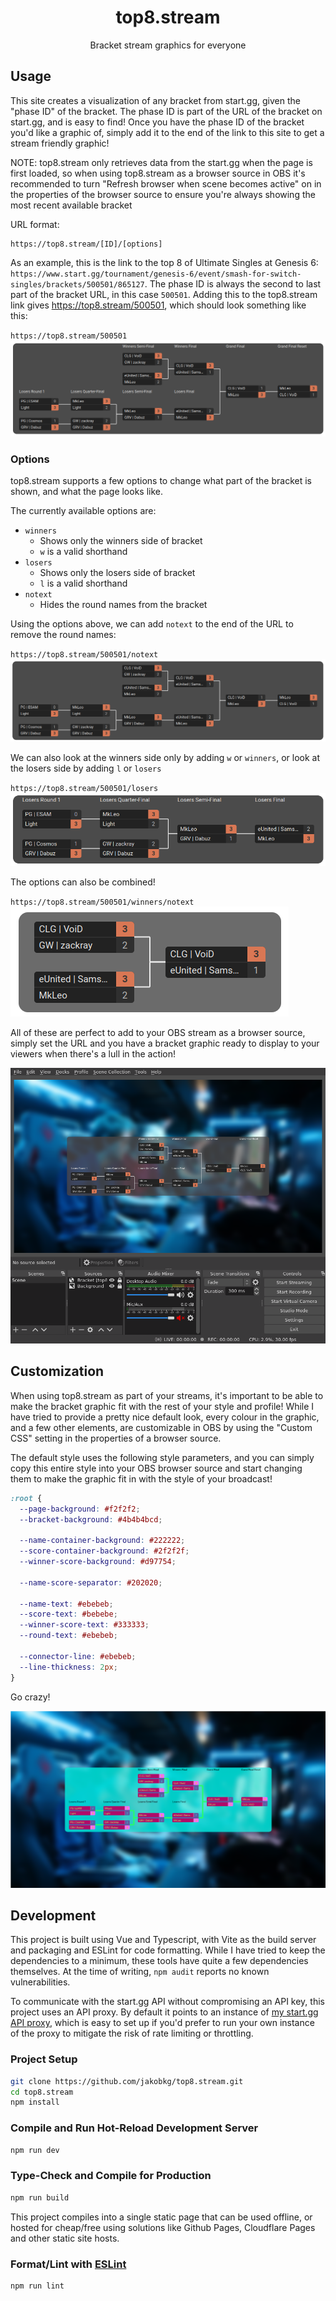 <div align="center">
  <h1>top8.stream</h1>
  <p>
    Bracket stream graphics for everyone
  </p>
</div>

## Usage
This site creates a visualization of any bracket from start.gg, given the "phase ID" of the bracket. The phase ID is part of the URL of the bracket on start.gg, and is easy to find! Once you have the phase ID of the bracket you'd like a graphic of, simply add it to the end of the link to this site to get a stream friendly graphic!

NOTE: top8.stream only retrieves data from the start.gg when the page is first loaded, so when using top8.stream as a browser source in OBS it's recommended to turn "Refresh browser when scene becomes active" on in the properties of the browser source to ensure you're always showing the most recent available bracket

URL format: 
```
https://top8.stream/[ID]/[options]
```

As an example, this is the link to the top 8 of Ultimate Singles at Genesis 6: `https://www.start.gg/tournament/genesis-6/event/smash-for-switch-singles/brackets/500501/865127`. The phase ID is always the second to last part of the bracket URL, in this case `500501`. Adding this to the top8.stream link gives https://top8.stream/500501, which should look something like this:

`https://top8.stream/500501`
![An image of the Genesis 6 Ultimate Singles Top 8 bracket, shown on top8.stream](assets/g6ult.png)


### Options
top8.stream supports a few options to change what part of the bracket is shown, and what the page looks like.

The currently available options are:

- `winners`
	+ Shows only the winners side of bracket
	+ `w` is a valid shorthand
- `losers`
	+ Shows only the losers side of bracket
	+ `l` is a valid shorthand
- `notext`
	+ Hides the round names from the bracket

Using the options above, we can add `notext` to the end of the URL to remove the round names:

`https://top8.stream/500501/notext`
![An image of the Genesis 6 Ultimate Singles Top 8 bracket without the round names, shown on top8.stream](assets/g6ultnotext.png)

We can also look at the winners side only by adding `w` or `winners`, or look at the losers side by adding `l` or `losers`

`https://top8.stream/500501/losers`
![An image of the Genesis 6 Ultimate Singles Top 8 losers bracket, shown on top8.stream](assets/g6ultlosers.png)

The options can also be combined!

`https://top8.stream/500501/winners/notext`
![An image of the Genesis 6 Ultimate Singles Top 8 winners bracket without round names, shown on top8.stream](assets/g6ultwinnersnotext.png)

All of these are perfect to add to your OBS stream as a browser source, simply set the URL and you have a bracket graphic ready to display to your viewers when there's a lull in the action!

![An image of the Genesis 6 Ultimate Singles Top 8 losers bracket, shown on top8.stream as a browser source in OBS](assets/obsdefault.png)

## Customization

When using top8.stream as part of your streams, it's important to be able to make the bracket graphic fit with the rest of your style and profile! While I have tried to provide a pretty nice default look, every colour in the graphic, and a few other elements, are customizable in OBS by using the "Custom CSS" setting in the properties of a browser source.

The default style uses the following style parameters, and you can simply copy this entire style into your OBS browser source and start changing them to make the graphic fit in with the style of your broadcast!

```css
:root {
  --page-background: #f2f2f2;
  --bracket-background: #4b4b4bcd;

  --name-container-background: #222222;
  --score-container-background: #2f2f2f;
  --winner-score-background: #d97754;

  --name-score-separator: #202020;

  --name-text: #ebebeb;
  --score-text: #bebebe;
  --winner-score-text: #333333;
  --round-text: #ebebeb;

  --connector-line: #ebebeb;
  --line-thickness: 2px;
}
```


Go crazy!

![top8.stream as an OBS browser source, with some gaudy customizations applied](assets/obsdeargod.png)


## Development

This project is built using Vue and Typescript, with Vite as the build server and packaging and ESLint for code formatting. While I have tried to keep the dependencies to a minimum, these tools have quite a few dependencies themselves. At the time of writing, `npm audit` reports no known vulnerabilities.

To communicate with the start.gg API without compromising an API key, this project uses an API proxy. By default it points to an instance of [my start.gg API proxy](https://github.com/jakobkg/startgg-api-proxy), which is easy to set up if you'd prefer to run your own instance of the proxy to mitigate the risk of rate limiting or throttling.

### Project Setup

```sh
git clone https://github.com/jakobkg/top8.stream.git
cd top8.stream
npm install
```

### Compile and Run Hot-Reload Development Server

```sh
npm run dev
```

### Type-Check and Compile for Production

```sh
npm run build
```
This project compiles into a single static page that can be used offline, or hosted for cheap/free using solutions like Github Pages, Cloudflare Pages and other static site hosts.

### Format/Lint with [ESLint](https://eslint.org/)

```sh
npm run lint
```
